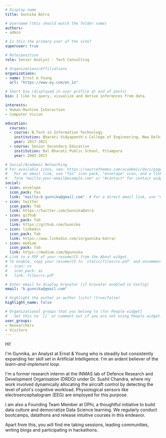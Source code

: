 ```yaml
---
# Display name
title: Gunnika Batra

# Username (this should match the folder name)
authors:
- admin

# Is this the primary user of the site?
superuser: true

# Role/position
role: Senior Analyst - Tech Consulting

# Organizations/Affiliations
organizations:
- name: Ernst & Young
  url: "https://www.ey.com/en_in"

# Short bio (displayed in user profile at end of posts)
bio: I like to query, visualize and derive inferences from data.

interests:
- Human-Machine Interaction
- Computer Vision

education:
  courses:
  - course: B.Tech in Information Technology
    institution: Bharati Vidyapeeth's College of Engineering, New Delhi (Under Guru Gobind Singh Indraprastha University)
    year: 2017-2021
  - course: Senior Secondary Education
    institution: Bal Bharati Public School, Pitampura
    year: 2003-2017

# Social/Academic Networking
# For available icons, see: https://sourcethemes.com/academic/docs/page-builder/#icons
#   For an email link, use "fas" icon pack, "envelope" icon, and a link in the
#   form "mailto:your-email@example.com" or "#contact" for contact widget.
social:
- icon: envelope
  icon_pack: fas
  link: "mailto:b.gunnika@gmail.com"  # For a direct email link, use "mailto:test@example.org".
- icon: twitter
  icon_pack: fab
  link: https://twitter.com/GunnikaBatra
- icon: github
  icon_pack: fab
  link: https://github.com/Gunnika
- icon: linkedin
  icon_pack: fab
  link: https://www.linkedin.com/in/gunnika-batra/
- icon: medium
  icon_pack: fab
  link: https://medium.com/@gunnika
# Link to a PDF of your resume/CV from the About widget.
# To enable, copy your resume/CV to `static/files/cv.pdf` and uncomment the lines below.
# - icon: cv
#   icon_pack: ai
#   link: files/cv.pdf

# Enter email to display Gravatar (if Gravatar enabled in Config)
email: "b.gunnika@gmail.com"

# Highlight the author in author lists? (true/false)
highlight_name: false

# Organizational groups that you belong to (for People widget)
#   Set this to `[]` or comment out if you are not using People widget.
user_groups:
- Researchers
- Visitors
---
```


Hi! 

I'm Gunnika, an Analyst at Ernst & Young who is steadily but consistently expanding her skill set in Artificial Intelligence. I'm an ardent believer of the *learn-and-implement loop*.

I'm a former research internn at the INMAS lab of Defence Research and Development Organisation (DRDO) under Dr. Sushil Chandra, where my work involved dynamically allocating the aircraft control by detecting the level of pilot's cognitive workload. Physiological sensors like electroencephalogram (EEG) are employed for this purpose.  

I am also a Founding Team Member at DPhi, a thoughtful initiative to build data culture and democratize Data Science learning. We regularly conduct bootcamps, datathons and release intuitive courses in this endeavor. 

Apart from this, you will find me taking sessions, leading communities, writing blogs and participating in hackathons. 
